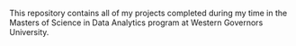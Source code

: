 This repository contains all of my projects completed during my time in the Masters of Science in Data Analytics program at Western Governors University.
